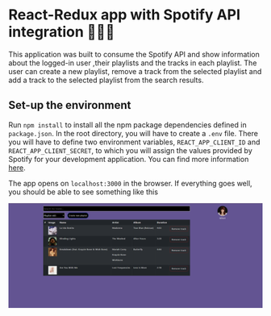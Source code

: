 # React-Redux app with Spotify API integration 🎸🎷🎤

This application was built to consume the Spotify API and show information about the logged-in user ,their playlists and the tracks in each playlist.
The user can create a new playlist, remove a track from the selected playlist and add a track to the selected playlist from the search results.

## Set-up the environment
Run `npm install` to install all the npm package dependencies defined in `package.json`.
In the root directory, you will have to create a `.env` file. There you will have to define two environment variables, `REACT_APP_CLIENT_ID` and `REACT_APP_CLIENT_SECRET`, 
to which you will assign the values provided by Spotify for your development application. You can find more information [here](https://developer.spotify.com/documentation/general/guides/app-settings/).

The app opens on `localhost:3000` in the browser. If everything goes well, you should be able to see something like this

![alt text](https://github.com/BilSot/Billy-Spotify/blob/master/screenshots/start-page.png "Start page")
